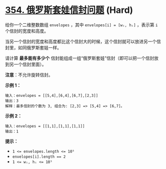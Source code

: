 # [354. 俄罗斯套娃信封问题][link] (Hard)

[link]: https://leetcode.cn/problems/russian-doll-envelopes/

给你一个二维整数数组 `envelopes` ，其中 `envelopes[i] = [wᵢ, hᵢ]` ，表示第 `i` 个信封的宽度和高度。

当另一个信封的宽度和高度都比这个信封大的时候，这个信封就可以放进另一个信封里，如同俄罗斯套娃一样。

请计算 **最多能有多少个** 信封能组成一组“俄罗斯套娃”信封（即可以把一个信封放到另一个信封里面）。

**注意**：不允许旋转信封。

**示例 1：**

```
输入：envelopes = [[5,4],[6,4],[6,7],[2,3]]
输出：3
解释：最多信封的个数为 3, 组合为: [2,3] => [5,4] => [6,7]。
```

**示例 2：**

```
输入：envelopes = [[1,1],[1,1],[1,1]]
输出：1
```

**提示：**

- `1 <= envelopes.length <= 10⁵`
- `envelopes[i].length == 2`
- `1 <= wᵢ, hᵢ <= 10⁵`
